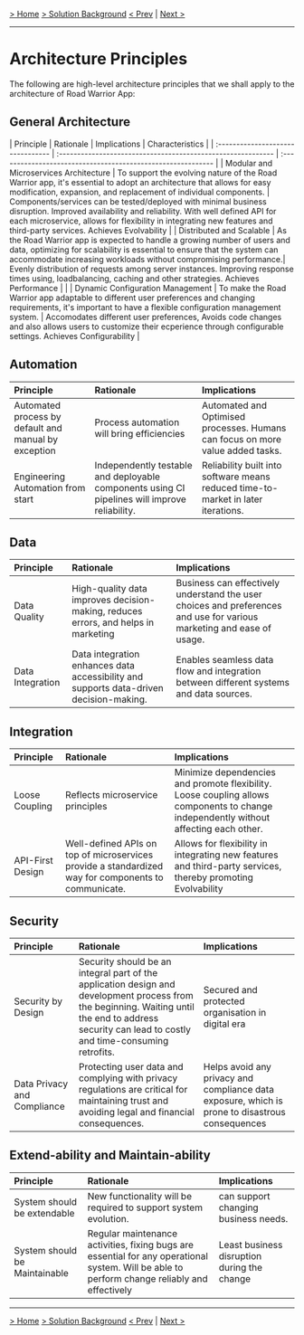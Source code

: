 [> Home](../README.md)    [> Solution Background](README.md)
[< Prev](README.md)  |  [Next >](ArchitecturePatterns.md)

---

# Architecture Principles

The following are high-level architecture principles that we shall apply to the architecture of Road Warrior App:

## General Architecture

| Principle                         | Rationale                                                    | Implications                                                 | Characteristics                                                 |
| :-------------------------------- | :----------------------------------------------------------- | :----------------------------------------------------------- |
| Modular and Microservices Architecture             | To support the evolving nature of the Road Warrior app, it's essential to adopt an architecture that allows for easy modification, expansion, and replacement of individual components. | Components/services can be tested/deployed with minimal business disruption. Improved availability and reliability. With well defined API for each microservice, allows for flexibility in integrating new features and third-party services. Achieves Evolvability | 
| Distributed and Scalable       | As the Road Warrior app is expected to handle a growing number of users and data, optimizing for scalability is essential to ensure that the system can accommodate increasing workloads without compromising performance.| Evenly distribution of requests among server instances. Improving response times using, loadbalancing, caching and other strategies. Achieves Performance  |                   |
| Dynamic Configuration Management | To make the Road Warrior app adaptable to different user preferences and changing requirements, it's important to have a flexible configuration management system. | Accomodates different user preferences, Avoids code changes and also allows users to customize their ecperience through configurable settings.  Achieves Configurability                     |

##  Automation

| Principle                                            | Rationale                                                    | Implications                                                 |
| :--------------------------------------------------- | :----------------------------------------------------------- | :----------------------------------------------------------- |
| Automated process by default and manual by exception | Process automation will bring efficiencies                   | Automated and Optimised processes. Humans can focus on more value added tasks. |
| Engineering Automation from start                    | Independently testable and deployable components using CI pipelines will improve reliability. | Reliability built into software means reduced time-to-market in later iterations. |

## Data

| Principle              | Rationale                                                    | Implications                                                 |
| :--------------------- | :----------------------------------------------------------- | :----------------------------------------------------------- |
| Data Quality           | High-quality data improves decision-making, reduces errors, and helps in marketing | Business can effectively understand the user choices and preferences and use for various marketing and ease of usage.  |
| Data Integration     | Data integration enhances data accessibility and supports data-driven decision-making. |  Enables seamless data flow and integration between different systems and data sources. |

## Integration

| Principle                                        | Rationale                               | Implications                                                 |
| :----------------------------------------------- | :-------------------------------------- | :----------------------------------------------------------- |
| Loose Coupling | Reflects microservice principles  | Minimize dependencies and promote flexibility. Loose coupling allows components to change independently without affecting each other. |
| API-First Design | Well-defined APIs on top of microservices provide a standardized way for components to communicate.  |  Allows for flexibility in integrating new features and third-party services, thereby promoting Evolvability |


## Security

| Principle         | Rationale                                                    | Implications                                      |
| :---------------- | :----------------------------------------------------------- | :------------------------------------------------ |
| Security by Design | Security should be an integral part of the application design and development process from the beginning. Waiting until the end to address security can lead to costly and time-consuming retrofits. | Secured and protected organisation in digital era |
| Data Privacy and Compliance | Protecting user data and complying with privacy regulations are critical for maintaining trust and avoiding legal and financial consequences. | Helps avoid any privacy and compliance data exposure, which is prone to disastrous consequences |

## Extend-ability and Maintain-ability

| Principle                     | Rationale                                                    | Implications                                |
| :---------------------------- | :----------------------------------------------------------- | :------------------------------------------ |
| System should be extendable   | New functionality will be required to support system evolution. | can support changing business needs.        |
| System should be Maintainable | Regular maintenance activities, fixing bugs are essential for any operational system. Will be able to perform change reliably and effectively | Least business disruption during the change |


------

[> Home](../README.md)    [> Solution Background](README.md)
[< Prev](README.md)  |  [Next >](ArchitecturePatterns.md)
